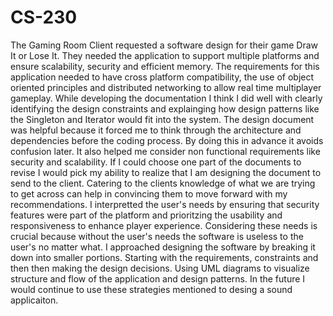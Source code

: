 # CS-230

The Gaming Room Client requested a software design for their game Draw It or Lose It. They needed the application to support multiple platforms and ensure scalability, security and efficient memory. The requirements for this application needed to have cross platform compatibility, the use of object oriented principles and distributed networking to allow real time multiplayer gameplay. 
While developing the documentation I think I did well with clearly identifying the design constraints and explainging how design patterns like the Singleton and Iterator would fit into the system. 
The design document was helpful because it forced me to think through the architecture and dependencies before the coding process. By doing this in advance it avoids confusion later. It also helped me consider non functional requirements like security and scalability. 
If I could choose one part of the documents to revise I would pick my ability to realize that I am designing the document to send to the client. Catering to the clients knowledge of what we are trying to get across can help in convincing them to move forward with my recommendations. 
I interpretted the user's needs by ensuring that security features were part of the platform and prioritzing the usability and responsiveness to enhance player experience. Considering these needs is crucial because without the user's needs the software is useless to the user's no matter what. 
I approached designing the software by breaking it down into smaller portions. Starting with the requirements, constraints and then then making the design decisions. Using UML diagrams to visualize structure and flow of the application and design patterns. In the future I would continue to use these strategies mentioned to desing a sound applicaiton. 
